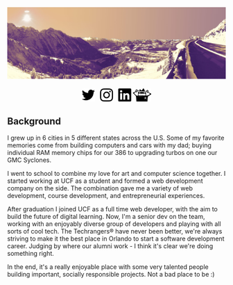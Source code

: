 ## [![ian turgeons header](https://github.com/iturgeon/iturgeon/raw/main/assets/berchtesgaden.jpg)](https://ianturgeon.com)

<p align='center'>
<a href="https://twitter.com/iturgeon"><img height="30" src="https://raw.githubusercontent.com/iturgeon/iturgeon/main/assets/twitter.svg"></a>&nbsp;&nbsp;
<a href="https://instagram.com/iturgeon"><img height="30" src="https://raw.githubusercontent.com/iturgeon/iturgeon/main/assets/instagram.svg"></a>&nbsp;&nbsp;
<a href="https://www.linkedin.com/in/iturgeon/"><img height="30" src="https://raw.githubusercontent.com/iturgeon/iturgeon/main/assets/linkedin.svg"></a>
<a href="https://techrangers.cdl.ucf.edu/"><img height="30" src="https://raw.githubusercontent.com/iturgeon/iturgeon/main/assets/techrangers.svg"></a>
</p>

## Background

I grew up in 6 cities in 5 different states across the U.S. Some of my favorite memories come from building computers and cars with my dad; buying individual RAM memory chips for our 386 to upgrading turbos on one our GMC Syclones.

I went to school to combine my love for art and computer science together. I started working at UCF as a student and formed a web development company on the side. The combination gave me a variety of web development, course development, and entrepreneurial experiences.

After graduation I joined UCF as a full time web developer, with the aim to build the future of digital learning. Now, I'm a senior dev on the team, working with an enjoyably diverse group of developers and playing with all sorts of cool tech. The Techrangers® have never been better, we're always striving to make it the best place in Orlando to start a software development career.  Judging by where our alumni work - I think it's clear we're doing something right.

In the end, it's a really enjoyable place with some very talented people building important, socially responsible projects.  Not a bad place to be :)
